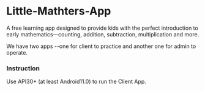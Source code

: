 # Little-Mathters-App
A free learning app designed to provide kids with the perfect introduction to early mathematics—counting, addition, subtraction, multiplication and more.

We have two apps --one for client to practice and another one for admin to operate.



### Instruction

Use API30+ (at least Android11.0) to run the Client App.

